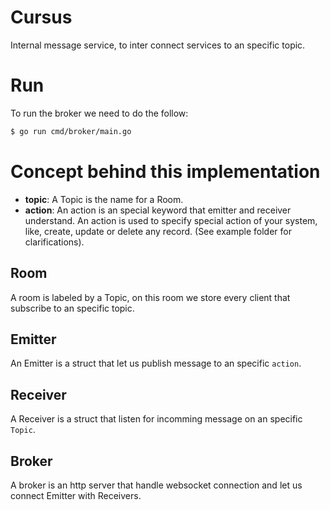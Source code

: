 # Cursus

Internal message service, to inter connect services to an specific topic.

# Run

To run the broker we need to do the follow:

```sh
$ go run cmd/broker/main.go
```

# Concept behind this implementation

- **topic**: A Topic is the name for a Room.
- **action**: An action is an special keyword that emitter and receiver understand. An action is used to specify special action of your system, like, create, update or delete any record. (See example folder for clarifications).

## Room

A room is labeled by a Topic, on this room we store every client that subscribe to an specific topic.


## Emitter

An Emitter is a struct that let us publish message to an specific `action`.


## Receiver

A Receiver is a struct that listen for incomming message on an specific `Topic`.


## Broker

A broker is an http server that handle websocket connection and let us connect Emitter with Receivers.

